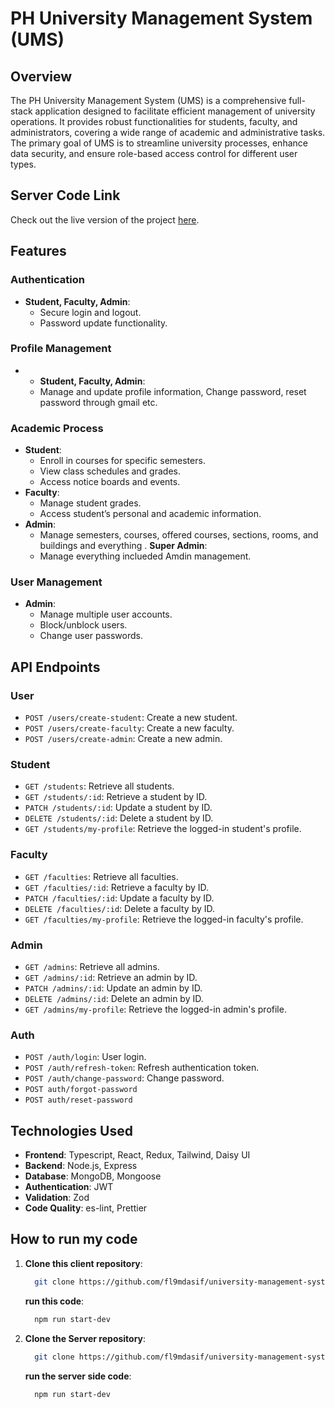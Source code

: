 # PH University Management System (UMS)

## Overview
The PH University Management System (UMS) is a comprehensive full-stack application designed to facilitate efficient management of university operations. It provides robust functionalities for students, faculty, and administrators, covering a wide range of academic and administrative tasks. The primary goal of UMS is to streamline university processes, enhance data security, and ensure role-based access control for different user types.

## Server Code Link
Check out the live version of the project [here](#).

## Features

### Authentication
- **Student, Faculty, Admin**:
  - Secure login and logout.
  - Password update functionality.

### Profile Management
- - **Student, Faculty, Admin**:
  - Manage and update profile information, Change password, reset password through gmail etc.

### Academic Process
- **Student**:
  - Enroll in courses for specific semesters.
  - View class schedules and grades.
  - Access notice boards and events.
- **Faculty**:
  - Manage student grades.
  - Access student’s personal and academic information.
- **Admin**:
  - Manage semesters, courses, offered courses, sections, rooms, and buildings and everything .
 **Super Admin**:
  - Manage everything inclueded Amdin management.


### User Management
- **Admin**:
  - Manage multiple user accounts.
  - Block/unblock users.
  - Change user passwords.

## API Endpoints

### User
- `POST /users/create-student`: Create a new student.
- `POST /users/create-faculty`: Create a new faculty.
- `POST /users/create-admin`: Create a new admin.

### Student
- `GET /students`: Retrieve all students.
- `GET /students/:id`: Retrieve a student by ID.
- `PATCH /students/:id`: Update a student by ID.
- `DELETE /students/:id`: Delete a student by ID.
- `GET /students/my-profile`: Retrieve the logged-in student's profile.

### Faculty
- `GET /faculties`: Retrieve all faculties.
- `GET /faculties/:id`: Retrieve a faculty by ID.
- `PATCH /faculties/:id`: Update a faculty by ID.
- `DELETE /faculties/:id`: Delete a faculty by ID.
- `GET /faculties/my-profile`: Retrieve the logged-in faculty's profile.

### Admin
- `GET /admins`: Retrieve all admins.
- `GET /admins/:id`: Retrieve an admin by ID.
- `PATCH /admins/:id`: Update an admin by ID.
- `DELETE /admins/:id`: Delete an admin by ID.
- `GET /admins/my-profile`: Retrieve the logged-in admin's profile.

### Auth
- `POST /auth/login`: User login.
- `POST /auth/refresh-token`: Refresh authentication token.
- `POST /auth/change-password`: Change password.
- `POST auth/forgot-password`
- `POST auth/reset-password`


## Technologies Used
- **Frontend**: Typescript, React, Redux, Tailwind, Daisy UI
- **Backend**: Node.js, Express
- **Database**: MongoDB, Mongoose
- **Authentication**: JWT
- **Validation**: Zod
- **Code Quality**: es-lint, Prettier

## How to run my code 
1. **Clone this client repository**:
   ```bash
     git clone https://github.com/fl9mdasif/university-management-system-client
   ```
    **run this code**:
   ```bash
     npm run start-dev
   ```

2. **Clone the Server repository**:
   ```bash
     git clone https://github.com/fl9mdasif/university-management-system-ts-mongoose
   ```
   **run the server side code**:
     ```bash
       npm run start-dev
     ```
   
